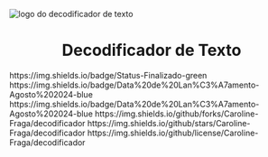 ![logo do decodificador de texto](https://github.com/user-attachments/assets/c134a715-823e-4eac-b7c7-8618c644d408)
<h1 align="center"> Decodificador de Texto </h1>
<p>
  https://img.shields.io/badge/Status-Finalizado-green
  https://img.shields.io/badge/Data%20de%20Lan%C3%A7amento-Agosto%202024-blue
  https://img.shields.io/badge/Data%20de%20Lan%C3%A7amento-Agosto%202024-blue
  https://img.shields.io/github/forks/Caroline-Fraga/decodificador
  https://img.shields.io/github/stars/Caroline-Fraga/decodificador
  https://img.shields.io/github/license/Caroline-Fraga/decodificador
</p>
